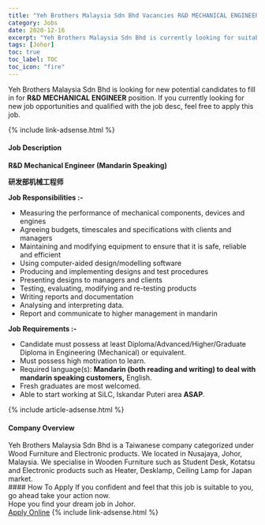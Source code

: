 ```yaml
---
title: "Yeh Brothers Malaysia Sdn Bhd Vacancies R&D MECHANICAL ENGINEER" 
category: Jobs 
date: 2020-12-16 
excerpt: "Yeh Brothers Malaysia Sdn Bhd is currently looking for suitable person to fill in the R&D MECHANICAL ENGINEER which positioned at Johor" 
tags: [Johor] 
toc: true 
toc_label: TOC 
toc_icon: "fire" 
--- 
```


<p>Yeh Brothers Malaysia Sdn Bhd is looking for new potential candidates to fill in for <b>R&D MECHANICAL ENGINEER</b> position. If you currently looking for new job opportunities and qualified with the job desc, feel free to apply this job.
</p>{% include link-adsense.html %} 
<div><div><div><h4>Job Description</h4></div></div><div><div><span><div><p><strong>R&amp;D Mechanical Engineer (Mandarin Speaking)</strong></p><p><strong>&#30740;&#21457;&#37096;&#26426;&#26800;&#24037;&#31243;&#24072;</strong></p><p><strong>Job Responsibilities :-</strong></p><ul><li>Measuring the performance of mechanical components, devices and engines</li><li>Agreeing budgets, timescales and specifications with clients and managers</li><li>Maintaining and modifying equipment to ensure that it is safe, reliable and efficient</li><li>Using computer-aided design/modelling software</li><li>Producing and implementing designs and test procedures</li><li>Presenting designs to managers and clients</li><li>Testing, evaluating, modifying and re-testing products</li><li>Writing reports and documentation</li><li>Analysing and interpreting data.</li><li>Report and communicate to higher management in mandarin</li></ul><p><strong>Job Requirements :-</strong></p><ul><li>Candidate must possess at least Diploma/Advanced/Higher/Graduate Diploma in Engineering (Mechanical) or equivalent.</li><li>Must possess high motivation to learn.</li><li>Required language(s): <strong>Mandarin (both reading and writing) to deal with mandarin speaking customers,</strong>&#160;English.</li><li>Fresh graduates are most welcomed.</li><li>Able to start working at SiLC, Iskandar Puteri area <strong>ASAP</strong>.</li></ul></div></span></div></div></div> 
{% include article-adsense.html %} 
<div><div><div><h4>Company Overview</h4></div></div><div><div><span><div><div>Yeh Brothers Malaysia Sdn Bhd is a Taiwanese company categorized under Wood Furniture and Electronic products. We located in Nusajaya, Johor, Malaysia. We specialise in Wooden Furniture such as Student Desk, Kotatsu and Electronic products such as Heater, Desklamp, Ceiling Lamp for Japan market.</div></div></span></div></div></div> 
#### How To Apply 
If you confident and feel that this job is suitable to you, go ahead take your action now. <br/> 
Hope you find your dream job in Johor. <br/> 
<a href="https://www.jobstreet.com.my/en/job/r-d-mechanical-engineer-4443960?jobId=jobstreet-my-job-4443960&sectionRank=13&token=0~857be0d2-4c99-4c85-b745-70acf10a1bcf&fr=SRP%20View%20In%20New%20Ta" class="btn btn--info" target="_blank" rel="nofollow noopenner">Apply Online</a> 
{% include link-adsense.html %} 